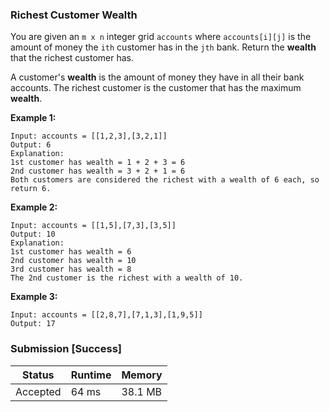 ### Richest Customer Wealth

You are given an `m x n` integer grid `accounts` where `accounts[i][j]` is the amount of money the `i​​​​​​​​​​​th​​​​` customer has in the `j​​​​​​​​​​​th​​​​` bank. Return the **wealth** that the richest customer has.

A customer's **wealth** is the amount of money they have in all their bank accounts. The richest customer is the customer that has the maximum **wealth**.


**Example 1:**
```
Input: accounts = [[1,2,3],[3,2,1]]
Output: 6
Explanation:
1st customer has wealth = 1 + 2 + 3 = 6
2nd customer has wealth = 3 + 2 + 1 = 6
Both customers are considered the richest with a wealth of 6 each, so return 6.
```

**Example 2:**
```
Input: accounts = [[1,5],[7,3],[3,5]]
Output: 10
Explanation: 
1st customer has wealth = 6
2nd customer has wealth = 10 
3rd customer has wealth = 8
The 2nd customer is the richest with a wealth of 10.
```

**Example 3:**
```
Input: accounts = [[2,8,7],[7,1,3],[1,9,5]]
Output: 17
```


### Submission [Success]

| Status | Runtime | Memory |
|---|---|---|
| Accepted | 64 ms | 38.1 MB |
